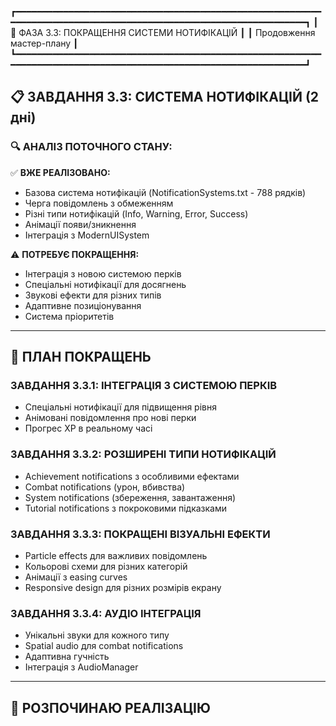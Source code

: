 ┏━━━━━━━━━━━━━━━━━━━━━━━━━━━━━━━━━━━━━━━━━━━━━━━━━━━━━━━━━━━━━━━━━━━━━━━━━━━━━━━━━━━━━━━━━━━━━━━━━━━━━━━━━━━━━━━━━━┓
┃                                🚀 ФАЗА 3.3: ПОКРАЩЕННЯ СИСТЕМИ НОТИФІКАЦІЙ                                   ┃
┃                                        Продовження мастер-плану                                              ┃
┗━━━━━━━━━━━━━━━━━━━━━━━━━━━━━━━━━━━━━━━━━━━━━━━━━━━━━━━━━━━━━━━━━━━━━━━━━━━━━━━━━━━━━━━━━━━━━━━━━━━━━━━━━━━━━━━━━━┛

## 📋 ЗАВДАННЯ 3.3: СИСТЕМА НОТИФІКАЦІЙ (2 дні)

### 🔍 **АНАЛІЗ ПОТОЧНОГО СТАНУ:**

✅ **ВЖЕ РЕАЛІЗОВАНО:**
- Базова система нотифікацій (NotificationSystems.txt - 788 рядків)
- Черга повідомлень з обмеженням
- Різні типи нотифікацій (Info, Warning, Error, Success)
- Анімації появи/зникнення
- Інтеграція з ModernUISystem

⚠️ **ПОТРЕБУЄ ПОКРАЩЕННЯ:**
- Інтеграція з новою системою перків
- Спеціальні нотифікації для досягнень
- Звукові ефекти для різних типів
- Адаптивне позиціонування
- Система пріоритетів

---

## 🎯 ПЛАН ПОКРАЩЕНЬ

### **ЗАВДАННЯ 3.3.1: ІНТЕГРАЦІЯ З СИСТЕМОЮ ПЕРКІВ**
- Спеціальні нотифікації для підвищення рівня
- Анімовані повідомлення про нові перки
- Прогрес XP в реальному часі

### **ЗАВДАННЯ 3.3.2: РОЗШИРЕНІ ТИПИ НОТИФІКАЦІЙ**
- Achievement notifications з особливими ефектами
- Combat notifications (урон, вбивства)
- System notifications (збереження, завантаження)
- Tutorial notifications з покроковими підказками

### **ЗАВДАННЯ 3.3.3: ПОКРАЩЕНІ ВІЗУАЛЬНІ ЕФЕКТИ**
- Particle effects для важливих повідомлень
- Кольорові схеми для різних категорій
- Анімації з easing curves
- Responsive design для різних розмірів екрану

### **ЗАВДАННЯ 3.3.4: АУДІО ІНТЕГРАЦІЯ**
- Унікальні звуки для кожного типу
- Spatial audio для combat notifications
- Адаптивна гучність
- Інтеграція з AudioManager

---

## 🚀 РОЗПОЧИНАЮ РЕАЛІЗАЦІЮ